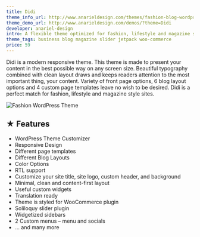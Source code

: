 ```yaml
---
title: Didi
theme_info_url: http://www.anarieldesign.com/themes/fashion-blog-wordpress-theme/
theme_demo_url: http://www.anarieldesign.com/demos/?theme=Didi
developer: anariel-design
intro: A flexible theme optimized for fashion, lifestyle and magazine style sites.
theme_tags: business blog magazine slider jetpack woo-commerce
price: 59
---
```

Didi is a modern responsive theme. This theme is made to present your content in the best possible way on any screen size. Beautiful typography combined with clean layout draws and keeps readers attention to the most important thing, your content. Variety of front page options, 6 blog layout options and 4 custom page templates leave no wish to be desired. Didi is a perfect match for fashion, lifestyle and magazine style sites.

<img src="http://www.anarieldesign.com/themedemos/marketimages/dididemo.jpg" alt="Fashion WordPress Theme" />

## ★ Features

* WordPress Theme Customizer
* Responsive Design
* Different page templates
* Different Blog Layouts
* Color Options
* RTL support
* Customize your site title, site logo, custom header, and background
* Minimal, clean and content-first layout
* Useful custom widgets
* Translation ready
* Theme is styled for WooCommerce plugin
* Soliloquy slider plugin
* Widgetized sidebars
* 2 Custom menus – menu and socials
* ... and many more
